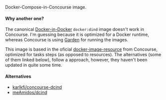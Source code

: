 Docker-Compose-in-Concourse image.

#### Why another one?

The canonical [Docker-in-Docker](https://github.com/docker-library/docker) `docker:dind` image doesn't
work in Concourse. I'm guessing because it is optimized for a Docker runtime, whereas Concourse
is using [Garden](https://github.com/cloudfoundry/garden) for running the images.

This image is based in the oficial [docker-image-resource](https://github.com/concourse/docker-image-resource)
from Concourse, optimized for tasks steps (as opposed to resources). The alternatives (some of them linked
below), follow a approach, however, they haven't been updated in quite some time.

#### Alternatives

- [karlkfi/concourse-dcind](https://github.com/karlkfi/concourse-dcind)
- [meAmidos/dcind](https://github.com/meAmidos/dcind)
